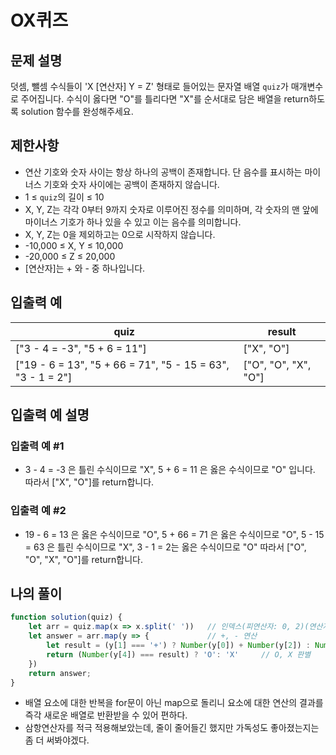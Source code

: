 # OX퀴즈

## 문제 설명
덧셈, 뺄셈 수식들이 'X [연산자] Y = Z' 형태로 들어있는 문자열 배열 `quiz`가 매개변수로 주어집니다. 수식이 옳다면 "O"를 틀리다면 "X"를 순서대로 담은 배열을 return하도록 solution 함수를 완성해주세요.

## 제한사항
- 연산 기호와 숫자 사이는 항상 하나의 공백이 존재합니다. 단 음수를 표시하는 마이너스 기호와 숫자 사이에는 공백이 존재하지 않습니다.
- 1 ≤ `quiz`의 길이 ≤ 10
- X, Y, Z는 각각 0부터 9까지 숫자로 이루어진 정수를 의미하며, 각 숫자의 맨 앞에 마이너스 기호가 하나 있을 수 있고 이는 음수를 의미합니다.
- X, Y, Z는 0을 제외하고는 0으로 시작하지 않습니다.
- -10,000 ≤ X, Y ≤ 10,000
- -20,000 ≤ Z ≤ 20,000
- [연산자]는 + 와 - 중 하나입니다.

## 입출력 예
|quiz|result|
|---|---|
|["3 - 4 = -3", "5 + 6 = 11"]|["X", "O"]|
|["19 - 6 = 13", "5 + 66 = 71", "5 - 15 = 63", "3 - 1 = 2"]|["O", "O", "X", "O"]|

## 입출력 예 설명

### 입출력 예 #1
- 3 - 4 = -3 은 틀린 수식이므로 "X", 5 + 6 = 11 은 옳은 수식이므로 "O" 입니다. 따라서 ["X", "O"]를 return합니다.

### 입출력 예 #2
- 19 - 6 = 13 은 옳은 수식이므로 "O", 5 + 66 = 71 은 옳은 수식이므로 "O", 5 - 15 = 63 은 틀린 수식이므로 "X", 3 - 1 = 2는 옳은 수식이므로 "O" 따라서 ["O", "O", "X", "O"]를 return합니다.

## 나의 풀이
```js
function solution(quiz) {
    let arr = quiz.map(x => x.split(' '))   // 인덱스(피연산자: 0, 2)(연산자: 1)(결과: 4)
    let answer = arr.map(y => {             // +, - 연산
        let result = (y[1] === '+') ? Number(y[0]) + Number(y[2]) : Number(y[0]) - Number(y[2])
        return (Number(y[4]) === result) ? 'O': 'X'     // O, X 판별
    })
    return answer;
}
```
- 배열 요소에 대한 반복을 for문이 아닌 map으로 돌리니 요소에 대한 연산의 결과를 즉각 새로운 배열로 반환받을 수 있어 편하다.
- 삼항연산자를 적극 적용해보았는데, 줄이 줄어들긴 했지만 가독성도 좋아졌는지는 좀 더 써봐야겠다.

